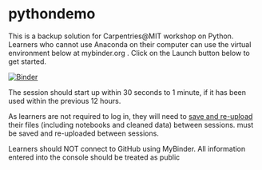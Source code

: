 # pythondemo
This is a backup solution for Carpentries@MIT workshop on Python. Learners who cannot use Anaconda on their computer can use the virtual environment below at mybinder.org . Click on the Launch button below to get started. 

[![Binder](https://mybinder.org/badge_logo.svg)](https://mybinder.org/v2/gh/YeLibrarian/pythondemo/main)

The session should start up within 30 seconds to 1 minute, if it has been used within the previous 12 hours.

As learners are not required to log in, they will need to [save and re-upload](https://github.com/carpentries/scaffolds/blob/master/instructions/workshop-coordination.md#user-content-binder-upload) their files (including notebooks and cleaned data) between sessions. must be saved and re-uploaded between sessions.

Learners should NOT connect to GitHub using MyBinder. All information entered into the console should be treated as public 
